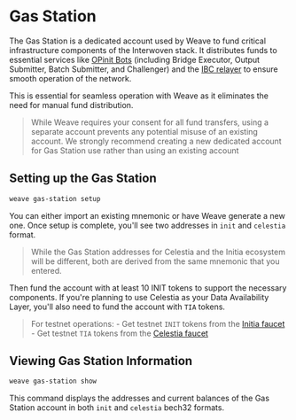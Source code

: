 # Gas Station

The Gas Station is a dedicated account used by Weave to fund critical infrastructure components of the Interwoven stack. It distributes funds to essential services like [OPinit Bots](/nodes-and-rollups/deploying-rollups/opinit-bots/introduction) (including Bridge Executor, Output Submitter, Batch Submitter, and Challenger) and the [IBC relayer](https://tutorials.cosmos.network/academy/2-cosmos-concepts/13-relayer-intro.html) to ensure smooth operation of the network.

This is essential for seamless operation with Weave as it eliminates the need for manual fund distribution.

> While Weave requires your consent for all fund transfers, using a separate account prevents any potential misuse of an existing account. We strongly recommend creating a new dedicated account for Gas Station use rather than using an existing account

## Setting up the Gas Station

```bash
weave gas-station setup
```

You can either import an existing mnemonic or have Weave generate a new one.
Once setup is complete, you'll see two addresses in `init` and `celestia` format.

> While the Gas Station addresses for Celestia and the Initia ecosystem will be different, both are derived from the same mnemonic that you entered.

Then fund the account with at least 10 INIT tokens to support the necessary components. If you're planning to use Celestia as your Data Availability Layer, you'll also need to fund the account with `TIA` tokens.

> For testnet operations: - Get testnet `INIT` tokens from the [Initia faucet](https://faucet.testnet.initia.xyz/) - Get testnet `TIA` tokens from the [Celestia faucet](https://docs.celestia.org/how-to-guides/mocha-testnet#mocha-testnet-faucet)

## Viewing Gas Station Information

```bash
weave gas-station show
```

This command displays the addresses and current balances of the Gas Station account in both `init` and `celestia` bech32 formats.
